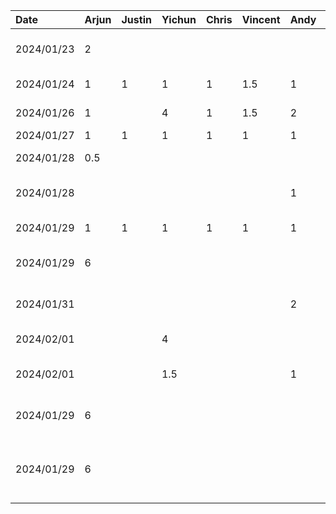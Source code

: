 
| Date     | Arjun | Justin | Yichun | Chris | Vincent | Andy | Task                                                |
|:---------|:------|:-------|:-------|:------|:--------|:-----|:----------------------------------------------------|
|2024/01/23| 2     |        |        |       |         |      | Create proposal template and setup github repo      |
|2024/01/24| 1     |  1     | 1      | 1     | 1.5     | 1    | Team  meeting to discuss app ideas                  |
|2024/01/26| 1     |        | 4      | 1     | 1.5     | 2    | Work on project proposal                            |
|2024/01/27| 1     |  1     | 1      | 1     | 1       | 1    | Team sync-up                                        |
|2024/01/28| 0.5   |        |        |       |         |      | Work on project presentation                        |
|2024/01/28|       |        |        |       |         | 1    | Work on project presentation-Setup and page 1&2     |
|2024/01/29| 1     |  1     | 1      | 1     | 1       | 1    | Project presentation session                        |
|2024/01/29| 6     |        |        |       |         |      | Setup android project template and boilerplate code |
|2024/01/31|       |        |        |       |         | 2    | Proposal wrap up - fixing intro and overall format  |
|2024/02/01|       |        | 4      |       |         |      | Proposal review and edit                            |
|2024/02/01|       |        | 1.5    |       |         | 1    | Pair Proposal review and edit - Andy&Yichun         |
|2024/01/29| 6     |        |        |       |         |      | Create landing page, add app icon, refactor project |
|2024/01/29| 6     |        |        |       |         |      | Add PlacesAutocomplete API, MaterialDatePicker etc. |
